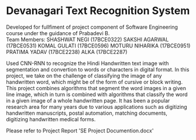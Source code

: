 # Devanagari Text Recognition System
Developed for fullfiment of project component of Software Engineering course under the guidance of Prabadevi B.  
Team Members:
SHASHWAT NEGI (17BCE0322)
SAKSHI AGARWAL (17BCE0531)
KOMAL GULATI (17BCE0596)
MOTURU NIHARIKA (17BCE0951)
PRATIMA YADAV (17BCE2238)
ALKA (17BCE2287)

Used CNN-RNN to recognize the Hindi Handwritten text image with segmentation and convertion to words or characters in digital format. 
In this project, we take on the challenge of classifying the image of any handwritten word, which might be of the form of cursive or block writing. This project combines algorithms that segment the word images in a given line image, which in turn is combined with algorithms that classify the word in a given image of a whole handwritten page. 
It has been a popular research area for many years due to various applications such as digitizing handwritten manuscripts, postal automation, matching documents, digitizing handwritten medical forms. 

Please refer to Project Report 'SE Project Documention.docx' 



